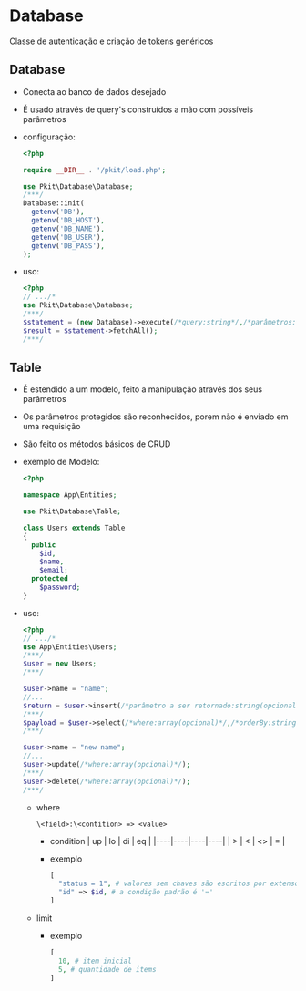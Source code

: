 # Database

Classe de autenticação e criação de tokens genéricos

## Database

- Conecta ao banco de dados desejado
- É usado através de query's construídos a mão com possíveis parâmetros
- configuração:

  ```php
  <?php

  require __DIR__ . '/pkit/load.php';

  use Pkit\Database\Database;
  /***/
  Database::init(
    getenv('DB'),
    getenv('DB_HOST'),
    getenv('DB_NAME'),
    getenv('DB_USER'),
    getenv('DB_PASS'),
  );
  ```

- uso:

  ```php
  <?php
  // .../*
  use Pkit\Database\Database;
  /***/
  $statement = (new Database)->execute(/*query:string*/,/*parâmetros:array(opcionais)*/);
  $result = $statement->fetchAll();
  /***/

  ```

## Table

- É estendido a um modelo, feito a manipulação através dos seus parâmetros
- Os parâmetros protegidos são reconhecidos, porem não é enviado em uma requisição
- São feito os métodos básicos de CRUD
- exemplo de Modelo:

  ```php
  <?php

  namespace App\Entities;

  use Pkit\Database\Table;

  class Users extends Table
  {
    public
      $id,
      $name,
      $email;
    protected
      $password;
  }

  ```

- uso:

  ```php
  <?php
  // .../*
  use App\Entities\Users;
  /***/
  $user = new Users;
  /***/

  $user->name = "name";
  //...
  $return = $user->insert(/*parâmetro a ser retornado:string(opcional)*/)//:Modelo;
  /***/
  $payload = $user->select(/*where:array(opcional)*/,/*orderBy:string(opcional)*/, /*limit:array(opcional)*/);//:array<Modelo>
  /***/

  $user->name = "new name";
  //...
  $user->update(/*where:array(opcional)*/);
  /***/
  $user->delete(/*where:array(opcional)*/);
  /***/

  ```

  - where

    `\<field>:\<contition> => <value>`

    - condition
      | up | lo | di | eq |
      |----|----|----|----|
      | > | < | <> | = |

    - exemplo
      ```php
      [
        "status = 1", # valores sem chaves são escritos por extenso
        "id" => $id, # a condição padrão é '='
      ]
      ```

  - limit
    - exemplo
      ```php
      [
        10, # item inicial
        5, # quantidade de items
      ]
      ```
